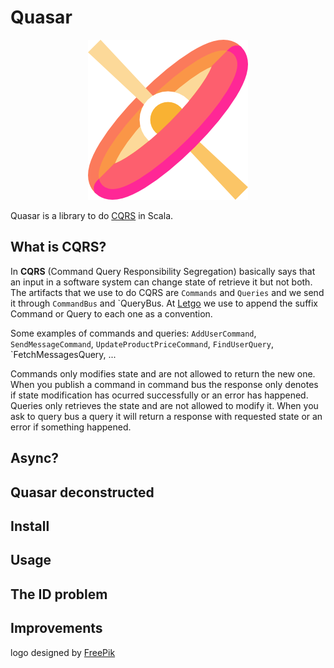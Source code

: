 # Quasar

<p align="center">
<img src="doc/image/quasar.png"/>
</p>

Quasar is a library to do [CQRS](https://martinfowler.com/bliki/CQRS.html) in Scala.

## What is CQRS?
In **CQRS** (Command Query Responsibility Segregation) basically says that an input in a software system can change state of retrieve it but not both.
The artifacts that we use to do CQRS are `Commands` and `Queries` and we send it through `CommandBus` and `QueryBus. At [Letgo](https://www.letgo.com) we use to append the suffix Command or Query to each one as a convention.

Some examples of commands and queries: `AddUserCommand`, `SendMessageCommand`, `UpdateProductPriceCommand`, `FindUserQuery`, `FetchMessagesQuery, ... 

Commands only modifies state and are not allowed to return the new one. When you publish a command in command bus the response only denotes if state modification has ocurred successfully or an error has happened.
Queries only retrieves the state and are not allowed to modify it. When you ask to query bus a query it will return a response with requested state or an error if something happened.

## Async?

## Quasar deconstructed

## Install

## Usage

## The ID problem

## Improvements

logo designed by [FreePik](https://www.flaticon.com/authors/freepik)
